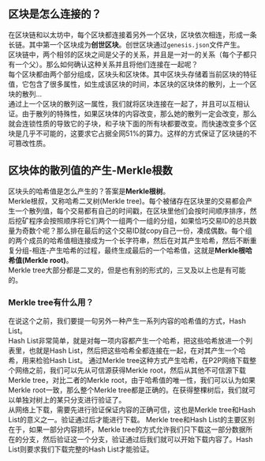 ## 区块是怎么连接的？
在区块链和以太坊中，每个区块都连接着另外一个区块，区块依次相连，形成一条长链。其中第一个区块成为**创世区块**。创世区块通过`genesis.json`文件产生。  
区块链中，两个相邻的区块之间是父子的关系，并且是一对一的关系（每个子都只有一个父）。那么如何确认这种关系并且将他们连接在一起呢？  
每个区块都由两个部分组成，区块头和区块体。其中区块头存储着当前区块的特征值，它包含了很多属性，如生成该区块的时间，本区块的区块体的散列，上一个区块的散列...  
通过上一个区块的散列这一属性，我们就将区块连接在一起了，并且可以互相认证。由于散列的特殊性，如果区块体的内容改变，那么她的散列一定会改变，那么就会连锁性质的导致它的子块，和子块下面的所有块都要改变。而快速改变多个区块是几乎不可能的，这要求它占据全网51%的算力。这样的方式保证了区块链的不可篡改性质。  
## 区块体的散列值的产生-Merkle根数
区块头的哈希值是怎么产生的？答案是**Merkle根树**。  
Merkle根叔，又称哈希二叉树(Merkle tree)。每个被储存在区块里的交易都会产生一个散列值，每个交易都有自己的时间戳，在区块里他们会按时间顺序排序，然后挖矿程序会按照顺序将它们两个一组两个一组的分组，如果恰巧交易ID的总共数量为奇数个呢？那么排在最后的这个交易ID就copy自己一份，凑成偶数。每个组的两个成员的哈希值相连接成为一个长字符串，然后在对其产生哈希，然后不断重复分组-相连-产生哈希的过程，最终生成最后的一个哈希值，这就是**Merkle根哈希值(Merkle root)**。  
Merkle tree大部分都是二叉的，但是也有别的形式的，三叉及以上也是有可能的。  
### Merkle tree有什么用？
在说这个之前，我们要提一句另外一种产生一系列内容的哈希值的方式，Hash List。  
Hash List非常简单，就是对每一项内容都产生一个哈希，把这些哈希放进一个列表里，也就是Hash List，然后把这些哈希全都连接在一起，在对其产生一个哈希，用来检验Hash List。
通过Merkle tree这种方式产生哈希，在P2P网络下载整个网络之前，我们可以先从可信源获得Merkle root，然后从其他不可信源下载Merkle tree，对比二者的Merkle root，由于哈希值的唯一性，我们可以认为如果Merkle root一致，那么整个Merkle tree都是正确的。在获得整棵树后，我们就可以单独对树上的某只分支进行验证了。  
从网络上下载，需要先进行验证保证内容的正确可信，这也是Merkle tree和Hash List的意义之一。验证通过后才能进行下载。
Merkle tree和Hash List的主要区别在于，如果一部分内容损坏，Merkle tree的方式允许我们只下载这一部分数据所在的分支，然后验证这一个分支，验证通过后我们就可以开始下载内容了。Hash List则要求我们下载完整的Hash List才能验证。
